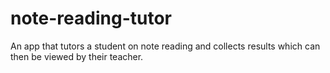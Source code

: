 # note-reading-tutor
An app that tutors a student on note reading and collects results which can then be viewed by their teacher.

